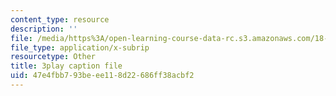 ```yaml
---
content_type: resource
description: ''
file: /media/https%3A/open-learning-course-data-rc.s3.amazonaws.com/18-06sc-linear-algebra-fall-2011/47e4fbb793beee118d22686ff38acbf2_cfn2ZUuWPd0.srt
file_type: application/x-subrip
resourcetype: Other
title: 3play caption file
uid: 47e4fbb7-93be-ee11-8d22-686ff38acbf2
---
```


